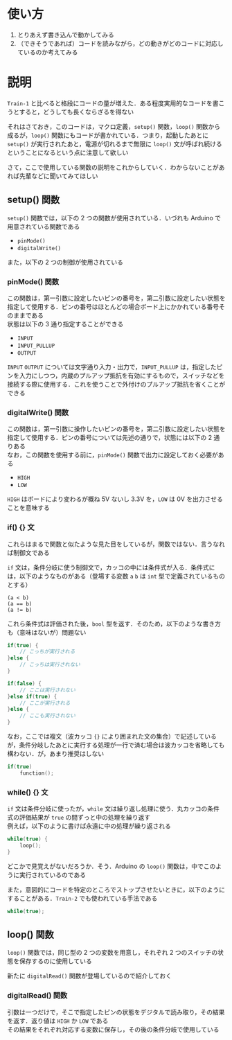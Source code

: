 # 使い方

1. とりあえず書き込んで動かしてみる
2. （できそうであれば）コードを読みながら，どの動きがどのコードに対応しているのか考えてみる

# 説明

`Train-1` と比べると格段にコードの量が増えた．ある程度実用的なコードを書こうとすると，どうしても長くならざるを得ない

それはさておき，このコードは，マクロ定義，`setup()` 関数，`loop()` 関数から成るが，`loop()` 関数にもコードが書かれている．つまり，起動したあとに `setup()` が実行されたあと，電源が切れるまで無限に `loop()` 文が呼ばれ続けるということになるという点に注意して欲しい

さて，ここで使用している関数の説明をこれからしていく．わからないことがあれば先輩などに聞いてみてほしい

## setup() 関数

`setup()` 関数では，以下の 2 つの関数が使用されている．いづれも Arduino で用意されている関数である

- `pinMode()`
- `digitalWrite()`

また，以下の 2 つの制御が使用されている

### pinMode() 関数

この関数は，第一引数に設定したいピンの番号を，第二引数に設定したい状態を指定して使用する．ピンの番号はほとんどの場合ボード上にかかれている番号そのままである  
状態は以下の 3 通り指定することができる

- `INPUT`
- `INPUT_PULLUP`
- `OUTPUT`

`INPUT` `OUTPUT` については文字通り入力・出力で，`INPUT_PULLUP` は，指定したピンを入力にしつつ，内蔵のプルアップ抵抗を有効にするもので，スイッチなどを接続する際に使用する．これを使うことで外付けのプルアップ抵抗を省くことができる

### digitalWrite() 関数

この関数は，第一引数に操作したいピンの番号を，第二引数に設定したい状態を指定して使用する．ピンの番号については先述の通りで，状態には以下の 2 通りある  
なお，この関数を使用する前に，`pinMode()` 関数で出力に設定しておく必要がある

- `HIGH`
- `LOW`

`HIGH` はボードにより変わるが概ね 5V ないし 3.3V を，`LOW` は 0V を出力させることを意味する

### if() {} 文

これらはまるで関数と似たような見た目をしているが，関数ではない．言うなれば制御文である

`if` 文は，条件分岐に使う制御文で，カッコの中には条件式が入る．条件式には，以下のようなものがある（登場する変数 `a` `b` は `int` 型で定義されているものとする）

`(a < b)`  
`(a == b)`  
`(a != b)`

これら条件式は評価された後，`bool` 型を返す．そのため，以下のような書き方も（意味はないが）問題ない

```c
if(true) {
    // こっちが実行される
}else {
    // こっちは実行されない
}
```

```c
if(false) {
    // ここは実行されない
}else if(true) {
    // ここが実行される
}else {
    // ここも実行されない
}
```

なお，ここでは複文（波カッコ `{}` により囲まれた文の集合）で記述しているが，条件分岐したあとに実行する処理が一行で済む場合は波カッコを省略しても構わない．が，あまり推奨はしない

```c
if(true)
    function();
```

### while() {} 文

`if` 文は条件分岐に使ったが，`while` 文は繰り返し処理に使う．丸カッコの条件式の評価結果が `true` の間ずっと中の処理を繰り返す  
例えば，以下のように書けば永遠に中の処理が繰り返される

```c
while(true) {
    loop();
}
```

どこかで見覚えがないだろうか．そう．Arduino の `loop()` 関数は，中でこのように実行されているのである

また，意図的にコードを特定のところでストップさせたいときに，以下のようにすることがある．`Train-2` でも使われている手法である

```c
while(true);
```

## loop() 関数

`loop()` 関数では，同じ型の 2 つの変数を用意し，それぞれ 2 つのスイッチの状態を保存するのに使用している

新たに `digitalRead()` 関数が登場しているので紹介しておく

### digitalRead() 関数

引数は一つだけで，そこで指定したピンの状態をデジタルで読み取り，その結果を返す．返り値は `HIGH` か `LOW` である  
その結果をそれぞれ対応する変数に保存し，その後の条件分岐で使用している
